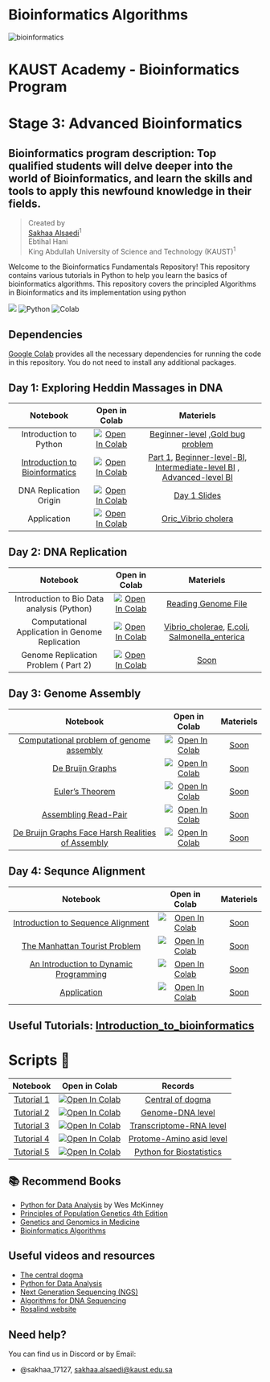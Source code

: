 # Bioinformatics Algorithms
![bioinformatics](https://github.com/dohlee/daily-rosalind/assets/42935314/ee5069a8-f86f-42e6-a24f-a50b14823c4f)

# KAUST Academy - Bioinformatics Program

# Stage 3: Advanced Bioinformatics
## Bioinformatics program description: Top qualified students will delve deeper into the world of Bioinformatics, and learn the skills and tools to apply this newfound knowledge in their fields. 

 > Created by <br>
> [Sakhaa Alsaedi](https://cemse.kaust.edu.sa/cbrc/people/person/sakhaa-alsaedi)<sup>1</sup> <br>
> Ebtihal Hani <br>
> King Abdullah University of Science and Technology (KAUST)<sup>1</sup>

Welcome to the Bioinformatics Fundamentals Repository! This repository contains various tutorials in Python to help you learn the basics of bioinformatics algorithms.
This repository covers the principled Algorithms in Bioinformatics and its implementation using python 

 <img src="https://img.shields.io/badge/License-MIT-yellow.svg" /></a>
![Python](https://img.shields.io/badge/Python-3776AB?style=for-the-badge&logo=python&logoColor=white)
![Colab](https://img.shields.io/badge/Colab-F9AB00?style=for-the-badge&logo=googlecolab&color=525252)

## Dependencies
[Google Colab](https://colab.research.google.com) provides all the necessary dependencies for running the code in this repository. You do not need to install any additional packages.


## Day 1: Exploring Heddin Massages in DNA 

| Notebook  | Open in Colab|  Materiels 
| :---:         |     :---:      |  :---:
| Introduction to Python | [![Open In Colab](https://colab.research.google.com/assets/colab-badge.svg)](https://colab.research.google.com/drive/1C-3xn6-OGcWAJSdBx-6fKxe7EaNHJN5U?usp=sharing)| [Beginner-level](https://colab.research.google.com/drive/1C-3xn6-OGcWAJSdBx-6fKxe7EaNHJN5U?usp=sharing) ,[Gold bug problem]()
| [Introduction to Bioinformatics](https://colab.research.google.com/drive/1TqD6BdU6_RiXdcRSvzT3nu0abH98VLXI?usp=sharing) | [![Open In Colab](https://colab.research.google.com/assets/colab-badge.svg)](https://colab.research.google.com/drive/1TqD6BdU6_RiXdcRSvzT3nu0abH98VLXI?usp=sharing)| [Part 1](https://colab.research.google.com/drive/1sMmrCa1F6rQKveBAY0Zd8QsNeT0KgAQP?usp=sharing), [Beginner-level-BI](https://colab.research.google.com/drive/1Jm-TFcdxIKp81Zbcdld_GhjkwUBiS5Cl?usp=sharing), [ Intermediate-level BI](https://colab.research.google.com/drive/1HayGS64UxQA5xK1el7WYhmp8xW1F0xCK?usp=sharing) , [Advanced-level BI](https://colab.research.google.com/drive/19G_FPGCEzliIzsillrLFjlr0wKuH80eH?usp=sharing)
| DNA Replication Origin | [![Open In Colab](https://colab.research.google.com/assets/colab-badge.svg)](https://colab.research.google.com/drive/1ii1LUuQ2M-utm7oMGjC79QKhh2d7ummN?usp=sharing)|[Day 1 Slides](https://github.com/Sakhaa-Alsaedi/Bioinformatics_Algorithms/blob/main/%20Day1_Advanced_Bioinformatics_Sakhaa.pdf)
|Application | [![Open In Colab](https://colab.research.google.com/assets/colab-badge.svg)](https://colab.research.google.com/drive/1sMmrCa1F6rQKveBAY0Zd8QsNeT0KgAQP?usp=sharing)|[Oric_Vibrio cholera](https://colab.research.google.com/drive/1a2zGPUujfdLDb1riA-jK3x0Vq2FQeTQ9?usp=sharing)


## Day 2: DNA Replication 

| Notebook  | Open in Colab|  Materiels 
| :---:         |     :---:      |  :---:
| Introduction to Bio Data analysis (Python) | [![Open In Colab](https://colab.research.google.com/assets/colab-badge.svg)](https://colab.research.google.com/drive/1I3T8Z_SoOGJdZ2VPZt_j3Xjqo7u1yRpi?usp=sharing)| [Reading Genome File](https://colab.research.google.com/drive/1I3T8Z_SoOGJdZ2VPZt_j3Xjqo7u1yRpi?usp=sharing)
| Computational Application in Genome Replication | [![Open In Colab](https://colab.research.google.com/assets/colab-badge.svg)]()| [Vibrio_cholerae](), [E.coli](), [Salmonella_enterica]()
| Genome Replication Problem ( Part 2)| [![Open In Colab](https://colab.research.google.com/assets/colab-badge.svg)](https://colab.research.google.com/drive/1MrfBkxjkMmN9LwH5c9BUQjAPXFYiQAr9?usp=sharing)|[Soon]()

## Day 3: Genome Assembly 
| Notebook  | Open in Colab|  Materiels 
| :---:         |     :---:      |  :---:
| [Computational problem of genome assembly]() | [![Open In Colab](https://colab.research.google.com/assets/colab-badge.svg)](https://colab.research.google.com/drive/1sMmrCa1F6rQKveBAY0Zd8QsNeT0KgAQP?usp=sharing)| [Soon]()
| [De Bruijn Graphs](https://colab.research.google.com/drive/1TqD6BdU6_RiXdcRSvzT3nu0abH98VLXI?usp=sharing) | [![Open In Colab](https://colab.research.google.com/assets/colab-badge.svg)]()| [Soon]()
| [Euler’s Theorem]() | [![Open In Colab](https://colab.research.google.com/assets/colab-badge.svg)]()|[Soon]()
|[Assembling Read-Pair]() | [![Open In Colab](https://colab.research.google.com/assets/colab-badge.svg)]()|[Soon]()
|[De Bruijn Graphs Face Harsh Realities of Assembly]() | [![Open In Colab](https://colab.research.google.com/assets/colab-badge.svg)]()|[Soon]()

 
## Day 4: Sequnce Alignment 

| Notebook  | Open in Colab|  Materiels 
| :---:         |     :---:      |  :---:
| [Introduction to Sequence Alignment]() | [![Open In Colab](https://colab.research.google.com/assets/colab-badge.svg)](https://colab.research.google.com/drive/1sMmrCa1F6rQKveBAY0Zd8QsNeT0KgAQP?usp=sharing)| [Soon]()
| [The Manhattan Tourist Problem](https://colab.research.google.com/drive/1TqD6BdU6_RiXdcRSvzT3nu0abH98VLXI?usp=sharing) | [![Open In Colab](https://colab.research.google.com/assets/colab-badge.svg)]()| [Soon]()
| [An Introduction to Dynamic Programming]() | [![Open In Colab](https://colab.research.google.com/assets/colab-badge.svg)]()|[Soon]()
|[Application]() | [![Open In Colab](https://colab.research.google.com/assets/colab-badge.svg)](https://colab.research.google.com/drive/1TqD6BdU6_RiXdcRSvzT3nu0abH98VLXI?usp=sharing)|[Soon]()


## Useful Tutorials: [Introduction_to_bioinformatics](https://github.com/Sakhaa-Alsaedi/Introduction_to_bioinformatics)
# Scripts :space_invader:

| Notebook  | Open in Colab|  Records 
| :---:         |     :---:      |  :---:
| [Tutorial 1](https://colab.research.google.com/drive/1sMmrCa1F6rQKveBAY0Zd8QsNeT0KgAQP?usp=sharing) | [![Open In Colab](https://colab.research.google.com/assets/colab-badge.svg)](https://colab.research.google.com/drive/1sMmrCa1F6rQKveBAY0Zd8QsNeT0KgAQP?usp=sharing)| [Central of dogma](https://kaust.zoom.us/rec/play/ST4s4WqmKe1gC1X8V1Ot9-3gx3fXt7ob-7obaBi3e9P3uenOTBBqTfCvbgDR_O4mSZI49j0fV8wB8iwc.mTe9jxdDqmj1aGMD?canPlayFromShare=true&from=share_recording_detail&continueMode=true&componentName=rec-play&originRequestUrl=https%3A%2F%2Fkaust.zoom.us%2Frec%2Fshare%2F9IOIWWwDXB_qM17FXFr3Ki67KqyLw8qpkkaWa33CYmtPsV5bAiL4s7Up58-urPC7.Lh6LY-JwChtUJWem)
| [Tutorial 2](https://colab.research.google.com/drive/1TqD6BdU6_RiXdcRSvzT3nu0abH98VLXI?usp=sharing) | [![Open In Colab](https://colab.research.google.com/assets/colab-badge.svg)](https://colab.research.google.com/drive/1TqD6BdU6_RiXdcRSvzT3nu0abH98VLXI?usp=sharing)| [Genome-DNA level](https://kaust.zoom.us/rec/play/tygKzMqXWXOFFSSTBdm4YwjbETppU61WtbpY3nYZhXndEcwEq1hBnwnvkmsXf0Y8D_Y1ptbxI5rF8OXQ.hmZUOhMxF9Y0e9c-?canPlayFromShare=true&from=share_recording_detail&continueMode=true&componentName=rec-play&originRequestUrl=https%3A%2F%2Fkaust.zoom.us%2Frec%2Fshare%2FJWNcrdaPeuQ6YR-6chj5f3AWKOXlrPz1WbYvreeCTbLnNAQIC5plDpI6TDbLOgEj.oA22h9OE0S8AFzUf)
| [Tutorial 3](https://colab.research.google.com/drive/1LDlhbge4ulcQBUl837bbMMNPhKx2ZGZj?usp=sharing) | [![Open In Colab](https://colab.research.google.com/assets/colab-badge.svg)](https://colab.research.google.com/drive/1LDlhbge4ulcQBUl837bbMMNPhKx2ZGZj?usp=sharing)|[Transcriptome-RNA level](https://kaust.zoom.us/rec/play/3tC291G2sp1USspwzQbr6IjLHCP7jWCSo6e5YJF7Mww471ei5DVGEF79P_UmQuYjn7Ou7wz-TBgoia43.0KlZCPhWTNWtXzWy?canPlayFromShare=true&from=share_recording_detail&continueMode=true&componentName=rec-play&originRequestUrl=https%3A%2F%2Fkaust.zoom.us%2Frec%2Fshare%2F5hoQKeaQvUIancQKgfM91KrXBEQcBzIA0MrVyUlI8DJ7zcugarCXHCpCN6jrKadP.0RxFXWz_2-QUq5kh&autoplay=true&startTime=1697279431000)
| [Tutorial 4](https://colab.research.google.com/drive/1XZ58scoQagn9pypxyasSZSdAUsa9wP8O?usp=sharing) | [![Open In Colab](https://colab.research.google.com/assets/colab-badge.svg)](https://colab.research.google.com/drive/1XZ58scoQagn9pypxyasSZSdAUsa9wP8O?usp=sharing)|[Protome-Amino asid level](https://kaust.zoom.us/rec/play/7juurDBkD1Ao0Wm6UJ_N0U7c85jlqm6UH1-931AbtiIfBSLTmDRFxSbn0_ph4RJBypHHw0rTU6bms-RG.HMHweqXzeXItVb9P?canPlayFromShare=true&from=share_recording_detail&continueMode=true&componentName=rec-play&originRequestUrl=https%3A%2F%2Fkaust.zoom.us%2Frec%2Fshare%2FSpNX8c-wHaJekgwJCv6UtS87oKvVm8XOpTCo9385quOb3PZFM2bdShkTTY-C6OBw.qpXCHbCQsosytBH1)
| [Tutorial 5](https://colab.research.google.com/drive/1YYzZmlliCDgugzFW6_mJ8SMireIiT4Wm?usp=sharing) | [![Open In Colab](https://colab.research.google.com/assets/colab-badge.svg)](https://colab.research.google.com/drive/1YYzZmlliCDgugzFW6_mJ8SMireIiT4Wm?usp=sharing)|[Python for Biostatistics](https://kaust.zoom.us/rec/play/7juurDBkD1Ao0Wm6UJ_N0U7c85jlqm6UH1-931AbtiIfBSLTmDRFxSbn0_ph4RJBypHHw0rTU6bms-RG.HMHweqXzeXItVb9P?canPlayFromShare=true&from=share_recording_detail&continueMode=true&componentName=rec-play&originRequestUrl=https%3A%2F%2Fkaust.zoom.us%2Frec%2Fshare%2FSpNX8c-wHaJekgwJCv6UtS87oKvVm8XOpTCo9385quOb3PZFM2bdShkTTY-C6OBw.qpXCHbCQsosytBH1)


## :books: Recommend Books 
-  [Python for Data Analysis](https://wesmckinney.com/book/) by Wes McKinney
- [Principles of Population Genetics 4th Edition](https://www.scribd.com/document/327383907/Principles-Population-Genetics)
- [Genetics and Genomics in Medicine](https://moodle2.units.it/pluginfile.php/271710/mod_resource/content/1/Genetics-Genomics-Medicine.pdf)
- [Bioinformatics Algorithms](https://womengovtcollegevisakha.ac.in/departments/Bioinformatics%20Algo'ms-%20An%20active%20learning%20approach.pdf)

## Useful videos and resources 
- [The central dogma](https://www.youtube.com/watch?v=gG7uCskUOrA&t=1s)
- [Python for Data Analysis](https://github.com/davidrpugh/python-for-data-analysis)
- [Next Generation Sequencing (NGS)](https://www.youtube.com/watch?v=jFCD8Q6qSTM&list=PLTt9kKfqE_0Gem8hIcJEn7YcesuuKdt_n)
- [Algorithms for DNA Sequencing](https://www.youtube.com/watch?v=hpb-mH-yjLc&list=PL2mpR0RYFQsBiCWVJSvVAO3OJ2t7DzoHA)
- [Rosalind website](https://rosalind.info/problems/list-view/?location=bioinformatics-textbook-track)


## Need help?
You can find us in Discord or by Email:

- @sakhaa_17127, sakhaa.alsaedi@kaust.edu.sa

